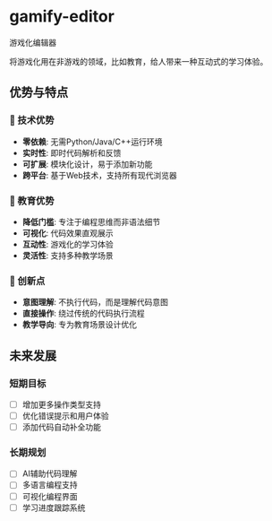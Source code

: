# gamify-editor
游戏化编辑器

将游戏化用在非游戏的领域，比如教育，给人带来一种互动式的学习体验。

## 优势与特点

### 🚀 技术优势
- **零依赖**: 无需Python/Java/C++运行环境
- **实时性**: 即时代码解析和反馈
- **可扩展**: 模块化设计，易于添加新功能
- **跨平台**: 基于Web技术，支持所有现代浏览器

### 📖 教育优势
- **降低门槛**: 专注于编程思维而非语法细节
- **可视化**: 代码效果直观展示
- **互动性**: 游戏化的学习体验
- **灵活性**: 支持多种教学场景

### 🎯 创新点
- **意图理解**: 不执行代码，而是理解代码意图
- **直接操作**: 绕过传统的代码执行流程
- **教学导向**: 专为教育场景设计优化

## 未来发展

### 短期目标
- [ ] 增加更多操作类型支持
- [ ] 优化错误提示和用户体验
- [ ] 添加代码自动补全功能

### 长期规划
- [ ] AI辅助代码理解
- [ ] 多语言编程支持
- [ ] 可视化编程界面
- [ ] 学习进度跟踪系统
